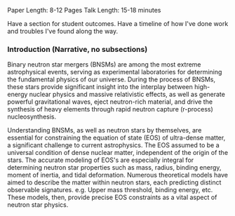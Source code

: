 Paper Length: 8-12 Pages
Talk Length: 15-18 minutes


Have a section for student outcomes.
Have a timeline of how I've done work and troubles I've found along the way.





### Introduction   (Narrative, no subsections)
Binary neutron star mergers (BNSMs) are among the most extreme astrophysical events, serving as experimental laboratories for determining the fundamental physics of our universe. During the process of BNSMs, these stars provide significant insight into the interplay between high-energy nuclear physics and massive relativistic effects, as well as generate powerful gravitational waves, eject neutron-rich material, and drive the synthesis of heavy elements through rapid neutron capture (r-process) nucleosynthesis. 

Understanding BNSMs, as well as neutron stars by themselves, are essential for constraining the equation of state (EOS) of ultra-dense matter, a significant challenge to current astrophysics. The EOS assumed to be a universal condition of dense nuclear matter, independent of the origin of the stars. The accurate modeling of EOS's are especially integral for determining neutron star properties such as mass, radius, binding energy, moment of inertia, and tidal deformation. Numerous theoretical models have aimed to describe the matter within neutron stars, each predicting distinct observable signatures. e.g. Upper mass threshold, binding energy, etc. These models, then, provide precise EOS constraints as a vital aspect of neutron star physics.
